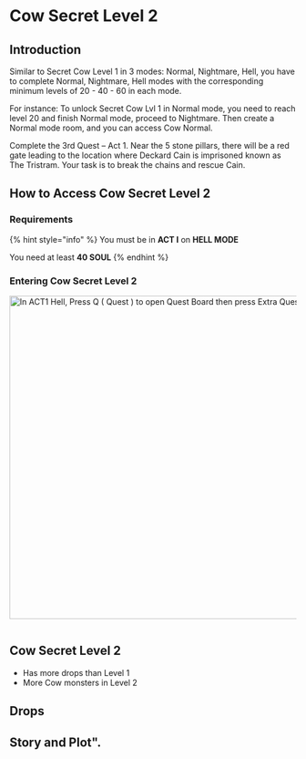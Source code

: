 # Cow Secret Level 2

## Introduction

Similar to Secret Cow Level 1 in 3 modes: Normal, Nightmare, Hell, you have to complete Normal, Nightmare, Hell modes with the corresponding minimum levels of 20 - 40 - 60 in each mode.

For instance: To unlock Secret Cow Lvl 1 in Normal mode, you need to reach level 20 and finish Normal mode, proceed to Nightmare. Then create a Normal mode room, and you can access Cow Normal.

Complete the 3rd Quest – Act 1. Near the 5 stone pillars, there will be a red gate leading to the location where Deckard Cain is imprisoned known as The Tristram. Your task is to break the chains and rescue Cain.

## How to Access Cow Secret Level 2

### Requirements

{% hint style="info" %}
You must be in **ACT I** on **HELL MODE**

You need at least **40 SOUL**
{% endhint %}

### Entering Cow Secret Level 2

<div data-full-width="true">

<img src="https://i1.wp.com/diablo2-vn.com/tm/app/uploads/2022/08/extra.png?resize=756%2C567&#x26;ssl=1" alt="In ACT1 Hell, Press Q ( Quest ) to open Quest Board then press Extra Quest like Image" height="567" width="756">

</div>

<figure><img src="../.gitbook/assets/image (81).png" alt=""><figcaption></figcaption></figure>

## Cow Secret Level 2

* Has more drops than Level 1
* More Cow monsters in Level 2

## Drops

## Story and Plot".